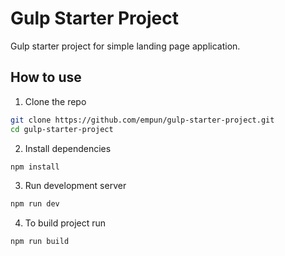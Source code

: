 # Gulp Starter Project

Gulp starter project for simple landing page application.

## How to use

1. Clone the repo

```bash
git clone https://github.com/empun/gulp-starter-project.git
cd gulp-starter-project
```

2. Install dependencies

```bash
npm install
```

3. Run development server

```bash
npm run dev
```

4. To build project run

```bash
npm run build
```
